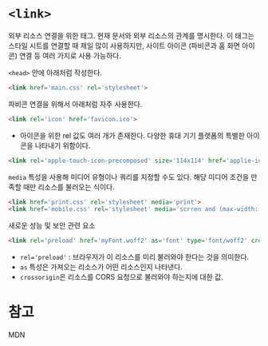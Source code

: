 # `<link>`

외부 리소스 연결을 위한 태그. 현재 문서와 외부 리소스의 관계를 명시한다. 이 태그는 스타일 시트를 연결할 때 제일 많이 사용하지만, 사이트 아이콘 (파비콘과 홈 화면 아이콘) 연결 등 여러 가지로 사용 가능하다. 

`<head>` 안에 아래처럼 작성한다. 
```html
<link href='main.css' rel='stylesheet'>
```

파비콘 연결을 위해서 아래처럼 자주 사용한다. 
```html
<link rel='icon' href='favicon.ico'>
```

- 아이콘을 위한 rel 값도 여러 개가 존재한다. 다양한 휴대 기기 플랫폼의 특별한 아이콘을 나타내기 위함이다. 
```html
<link rel='apple-touch-icon-precomposed' size='114x114' href='applie-icon-114.png' type='image/png'>
```

`media` 특성을 사용해 미디어 유형이나 쿼리를 지정할 수도 있다. 해당 미디어 조건을 만족할 때만 리소스를 불러오는 식이다. 
```html
<link href='print.css' rel='stylesheet' media='print'>
<link href='mobile.css' rel='stylesheet' media='scrren and (max-width: 600px)'>
```

새로운 성능 및 보안 관련 요소
```html
<link rel='preload' href='myFont.woff2' as='font' type='font/woff2' crossorigin='anonymous'>
```
- `rel='preload'` : 브라우저가 이 리소스를 미리 불러와야 한다는 것을 의미한다. 
- `as` 특성은 가져오는 리소스가 어떤 리소스인지 나타낸다. 
- `crossorigin`은 리소스를 CORS 요청으로 불러와야 하는지에 대한 값.


# 참고
MDN
